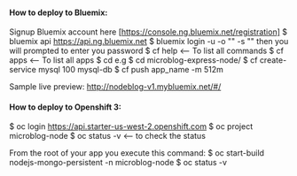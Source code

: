 #### How to deploy to Bluemix:
Signup Bluemix account here [https://console.ng.bluemix.net/registration]
$ bluemix api https://api.ng.bluemix.net
$ bluemix login -u <IBM ID or email> -o "<ORG>" -s "<SPACE>"
  then you will prompted to enter you password
$ cf help <-- To list all commands
$ cf apps <-- To list all apps
$ cd <APP DIR> e.g $ cd microblog-express-node/
$ cf create-service mysql 100 mysql-db
$ cf push app_name -m 512m

Sample live preview: http://nodeblog-v1.mybluemix.net/#/

#### How to deploy to Openshift 3:
$ oc login https://api.starter-us-west-2.openshift.com
$ oc project microblog-node
$ oc status -v <-- to check the status

From the root of your app you execute this command:
$ oc start-build nodejs-mongo-persistent -n microblog-node
$ oc status -v